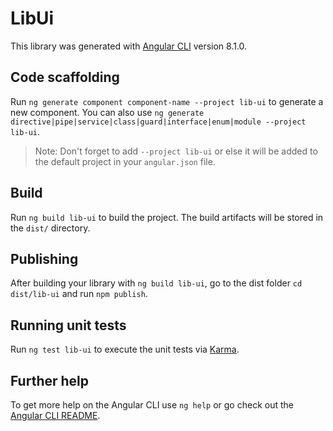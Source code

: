 # LibUi

This library was generated with [Angular CLI](https://github.com/angular/angular-cli) version 8.1.0.

## Code scaffolding

Run `ng generate component component-name --project lib-ui` to generate a new component. You can also use `ng generate directive|pipe|service|class|guard|interface|enum|module --project lib-ui`.
> Note: Don't forget to add `--project lib-ui` or else it will be added to the default project in your `angular.json` file. 

## Build

Run `ng build lib-ui` to build the project. The build artifacts will be stored in the `dist/` directory.

## Publishing

After building your library with `ng build lib-ui`, go to the dist folder `cd dist/lib-ui` and run `npm publish`.

## Running unit tests

Run `ng test lib-ui` to execute the unit tests via [Karma](https://karma-runner.github.io).

## Further help

To get more help on the Angular CLI use `ng help` or go check out the [Angular CLI README](https://github.com/angular/angular-cli/blob/master/README.md).
